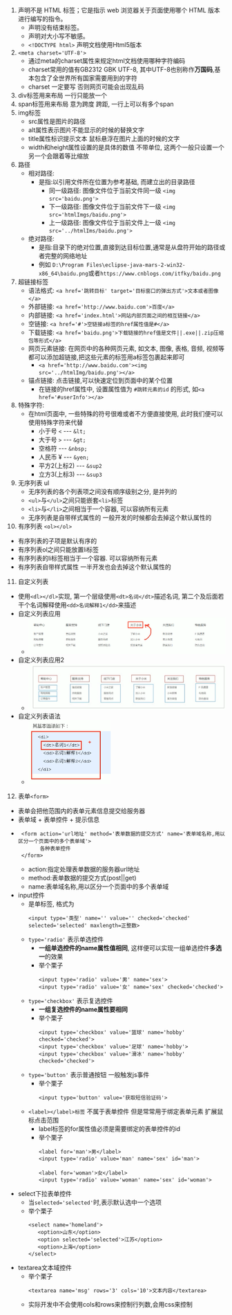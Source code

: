 1. <!DOCTYPE> 声明不是 HTML 标签；它是指示 web 浏览器关于页面使用哪个 HTML 版本进行编写的指令。
   - <!DOCTYPE> 声明没有结束标签。
   - <!DOCTYPE> 声明对大小写不敏感。
   - `<!DOCTYPE html>` 声明文档使用Html5版本
2. `<meta charset='UTF-8'>`
   - 通过meta的charset属性来规定html文档使用哪种字符编码
   - charset常用的值有GB2312 GBK UTF-8, 其中UTF-8也别称作**万国码**,基本包含了全世界所有国家需要用到的字符
   - charset 一定要写 否则网页可能会出现乱码
3. div标签用来布局 一行只能放一个
4. span标签用来布局 意为跨度 跨距, 一行上可以有多个span
5. img标签
   - src属性是图片的路径
   - alt属性表示图片不能显示的时候的替换文字
   - title属性标识提示文本 鼠标悬浮在图片上面的时候的文字
   - width和height属性设置的是具体的数值 不带单位, 这两个一般只设置一个 另一个会跟着等比缩放
6. 路径
   - 相对路径:
      - 是指:以引用文件所在位置为参考基础, 而建立出的目录路径
         - 同一级路径: 图像文件位于当前文件同一级 `<img src='baidu.png'>`
         - 下一级路径: 图像文件位于当前文件下一级 `<img src='htmlImgs/baidu.png'>`
         - 上一级路径: 图像文件位于当前文件上一级 `<img src='../htmlIms/baidu.png'>`
   - 绝对路径:
      - 是指:目录下的绝对位置,直接到达目标位置,通常是从盘符开始的路径或者完整的网络地址
      - 例如 `D:\Program Files\eclipse-java-mars-2-win32-x86_64\baidu.png`或者`https://www.cnblogs.com/itfky/baidu.png`
7. 超链接标签
   - 语法格式: `<a href='跳转目标' target='目标窗口的弹出方式'>文本或者图像</a>`
   - 外部链接: `<a href='http://www.baidu.com'>百度</a>`
   - 内部链接: `<a href='index.html'>网站内部页面之间的相互链接</a>`
   - 空链接: `<a href='#'>空链接a标签的href属性值是#</a>`
   - 下载链接: `<a href='baidu.png'>下载链接的href值是文件||.exe||.zip压缩包等形式</a>`
   - 网页元素链接: 在网页中的各种网页元素, 如文本, 图像, 表格, 音频, 视频等都可以添加超链接,把这些元素的标签用a标签包裹起来即可
      - `<a href='http://www.baidu.com'><img src='../htmlImg/baidu.png'></a>`
   - 锚点链接: 点击链接,可以快速定位到页面中的某个位置
      - 在链接的href属性中, 设置属性值为 `#跳转元素的id` 的形式, 如`<a href='#userInfo'></a>`
8. 特殊字符:
   - 在html页面中, 一些特殊的符号很难或者不方便直接使用, 此时我们便可以使用特殊字符来代替
      - 小于号 `<`   ---   `&lt;`
      - 大于号 `>`   ---   `&gt;`
      - 空格符       ---   `&nbsp;`
      - 人民币 ¥     ---   `&yen;`
      - 平方2(上标2) ---   `&sup2`
      - 立方3(上标3) ---   `&sup3`
9. 无序列表 ul
   - 无序列表的各个列表项之间没有顺序级别之分, 是并列的
   - `<ul>`与`</ul>`之间只能嵌套`<li>`标签
   - `<li>`与`</li>`之间相当于一个容器, 可以容纳所有元素
   - 无序列表是自带样式属性的 一般开发的时候都会去掉这个默认属性的
10. 有序列表 `<ol></ol>`
   - 有序列表的子项是默认有序的
   - 有序列表ol之间只能放置li标签
   - 有序列表的li标签相当于一个容器. 可以容纳所有元素
   - 有序列表自带样式属性 一半开发也会去掉这个默认属性的

11. 自定义列表
   - 使用`<dl></dl>`实现, 第一个层级使用`<dt>名词</dt>`描述名词, 第二个及后面若干个名词解释使用`<dd>名词解释1</dd>`来描述
   - 自定义列表应用
      - ![自定义列表应用](htmlImages/自定义列表应用.png)
   - 自定义列表应用2
      - ![自定义列表应用2](htmlImages/自定义列表应用2.png)
   - 自定义列表语法
      - ![自定义列表语法.png](htmlImages/自定义列表语法.png)
12. 表单`<form>`
   - 表单会把他范围内的表单元素信息提交给服务器
   - 表单域 + 表单控件 + 提示信息
   - ``` 
      <form action='url地址' method='表单数据的提交方式' name='表单域名称,用以区分一个页面中的多个表单域'>
            各种表单控件 
      </form>
      ```
      - action:指定处理表单数据的服务器url地址
      - method:表单数据的提交方式(post||get)
      - name:表单域名称,用以区分一个页面中的多个表单域
   - input控件
      - 是单标签, 格式为
         ```
         <input type='类型' name='' value='' checked='checked' selected='selected' maxlength=正整数>
         ```
      - `type='radio'` 表示单选控件 
         - **一组单选控件的name属性值相同**, 这样便可以实现一组单选控件**多选一**的效果
         - 举个栗子
            ``` 
            <input type='radio' value='男' name='sex'>
            <input type='radio' value='女' name='sex' checked='checked'>
            ```
      - `type='checkbox'` 表示复选控件 
         - **一组复选控件的name属性要相同**
         - 举个栗子
            ```
            <input type='checkbox' value='篮球' name='hobby' checked='checked'>
            <input type='checkbox' value='足球' name='hobby'>
            <input type='checkbox' value='滑冰' name='hobby' checked='checked'>
            ```
      - `type='button'` 表示普通按钮 一般触发js事件
         - 举个栗子
            ```
            <input type='button' value='获取短信验证码'>
            ```
      - `<label></label>标签` 不属于表单控件 但是常常用于绑定表单元素 扩展鼠标点击范围
         - label标签的for属性值必须是需要绑定的表单控件的id
         - 举个栗子
            ```
            <label for='man'>男</label>
            <input type='radio' value='man' name='sex' id='man'>

            <label for='woman'>女</label>
            <input type='radio' value='woman' name='sex' id='woman'>
            ```
   - select下拉表单控件
      - 当`selected='selected'`时,表示默认选中一个选项
      - 举个栗子
         ```
         <select name='homeland'>
            <option>山东</option>
            <option selected='selected'>江苏</option>
            <option>上海</option>
         </select>
         ```
   - textarea文本域控件
      - 举个栗子
         ```
         <textarea name='msg' rows='3' cols='10'>文本内容</textarea>
         ```
      - 实际开发中不会使用cols和rows来控制行列数,会用css来控制
   
